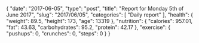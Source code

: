 {
    "date": "2017-06-05",
    "type": "post",
    "title": "Report for Monday 5th of June 2017",
    "slug": "2017\/06\/05",
    "categories": [
        "Daily report"
    ],
    "health": {
        "weight": 89.5,
        "height": 173,
        "age": 13319
    },
    "nutrition": {
        "calories": 957.01,
        "fat": 43.63,
        "carbohydrates": 95.2,
        "protein": 42.17
    },
    "exercise": {
        "pushups": 0,
        "crunches": 0,
        "steps": 0
    }
}
